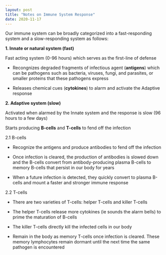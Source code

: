 ```yaml
---
layout: post
title: "Notes on Immune System Response"
date: 2020-11-17
---
```


Our immune system can be broadly categorized into a fast-responding system and a slow-responding system as follows:

**1. Innate or natural system (fast)**

Fast acting system (0-96 hours) which serves as the first-line of defense
* Recongnizes degraded fragments of infectious agent (**antigens**) which can be pathogens such as bacteria, viruses, fungi, and parasites, or smaller proteins that these pathogens express

* Releases chemical cues (**cytokines**) to alarm and activate the Adaptive response

    
**2. Adaptive system (slow)**

Activated when alarmed by the Innate system and the response is slow (96 hours to a few days)

Starts producing **B-cells** and **T-cells** to fend off the infection

2.1 B-cells

* Recognize the antigens and produce antibodies to fend off the infection

* Once infection is cleared, the production of antibodies is slowed down and the B-cells convert from antibody-producing plasma B-cells to memory B-cells that persist in our body for years

* When a future infection is detected, they quickly convert to plasma B-cells and mount a faster and stronger immune response
    
2.2 T-cells

* There are two varieties of T-cells: helper T-cells and killer T-cells

* The helper T-cells release more cytokines (ie sounds the alarm bells) to prime the maturation of B-cells

* The killer T-cells directly kill the infected cells in our body

* Remain in the body as memory T-cells once infection is cleared. These memory lymphocytes remain dormant until the next time the same pathogen is encountered
